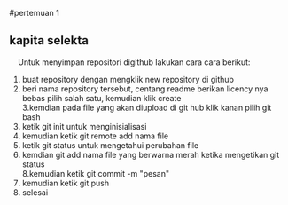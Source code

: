 #pertemuan 1
<h2 align="justify"> kapita selekta </h1>

&nbsp;&nbsp;&nbsp;&nbsp;Untuk menyimpan repositori digithub lakukan cara cara berikut:</br>
1. buat repository dengan mengklik new repository di github</br>
2. beri nama repository tersebut, centang readme berikan licency nya bebas pilih salah satu, kemudian     klik create </br>
3.kemdian pada file yang akan diupload di git hub klik kanan pilih git bash</br>
4. ketik git init untuk menginisialisasi</br>
5. kemudian ketik git remote add nama file</br>
6. ketik git status untuk mengetahui perubahan file</br>
7. kemdian git add nama file yang berwarna merah ketika mengetikan git status</br>
8.kemudian ketik git commit -m "pesan"</br>
9. kemudian ketik git push</br>
10. selesai</br>
